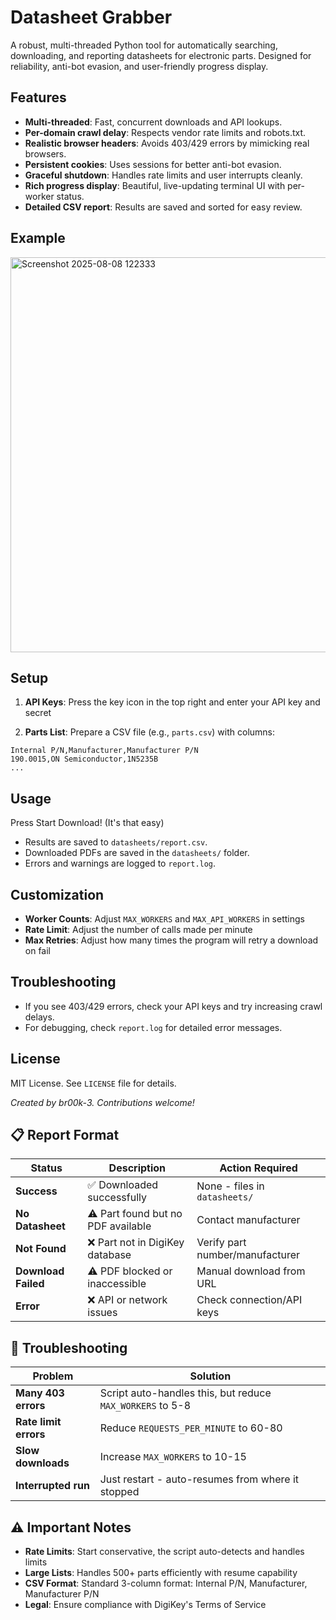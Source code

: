 # Datasheet Grabber

A robust, multi-threaded Python tool for automatically searching, downloading, and reporting datasheets for electronic parts. Designed for reliability, anti-bot evasion, and user-friendly progress display.

## Features

- **Multi-threaded**: Fast, concurrent downloads and API lookups.
- **Per-domain crawl delay**: Respects vendor rate limits and robots.txt.
- **Realistic browser headers**: Avoids 403/429 errors by mimicking real browsers.
- **Persistent cookies**: Uses sessions for better anti-bot evasion.
- **Graceful shutdown**: Handles rate limits and user interrupts cleanly.
- **Rich progress display**: Beautiful, live-updating terminal UI with per-worker status.
- **Detailed CSV report**: Results are saved and sorted for easy review.

## Example
<img width="902" height="632" alt="Screenshot 2025-08-08 122333" src="https://github.com/user-attachments/assets/994a968d-ce2e-460f-b0c1-c7d9c96f5c88" />

## Setup

1. **API Keys**: Press the key icon in the top right and enter your API key and secret



2. **Parts List**: Prepare a CSV file (e.g., `parts.csv`) with columns:

```
Internal P/N,Manufacturer,Manufacturer P/N
190.0015,ON Semiconductor,1N5235B
...
```

## Usage

Press Start Download! (It's that easy)

- Results are saved to `datasheets/report.csv`.
- Downloaded PDFs are saved in the `datasheets/` folder.
- Errors and warnings are logged to `report.log`.

## Customization

- **Worker Counts**: Adjust `MAX_WORKERS` and `MAX_API_WORKERS` in settings
- **Rate Limit**: Adjust the number of calls made per minute
- **Max Retries**: Adjust how many times the program will retry a download on fail
  
## Troubleshooting

- If you see 403/429 errors, check your API keys and try increasing crawl delays.
- For debugging, check `report.log` for detailed error messages.

## License

MIT License. See `LICENSE` file for details.


*Created by br00k-3. Contributions welcome!*

## 📋 Report Format

| Status | Description | Action Required |
|--------|-------------|-----------------|
| **Success** | ✅ Downloaded successfully | None - files in `datasheets/` |
| **No Datasheet** | ⚠️ Part found but no PDF available | Contact manufacturer |
| **Not Found** | ❌ Part not in DigiKey database | Verify part number/manufacturer |
| **Download Failed** | ⚠️ PDF blocked or inaccessible | Manual download from URL |
| **Error** | ❌ API or network issues | Check connection/API keys |

## 🔧 Troubleshooting

| Problem | Solution |
|---------|----------|
| **Many 403 errors** | Script auto-handles this, but reduce `MAX_WORKERS` to 5-8 |
| **Rate limit errors** | Reduce `REQUESTS_PER_MINUTE` to 60-80 |
| **Slow downloads** | Increase `MAX_WORKERS` to 10-15 |
| **Interrupted run** | Just restart - auto-resumes from where it stopped |

## ⚠️ Important Notes

- **Rate Limits**: Start conservative, the script auto-detects and handles limits
- **Large Lists**: Handles 500+ parts efficiently with resume capability
- **CSV Format**: Standard 3-column format: Internal P/N, Manufacturer, Manufacturer P/N
- **Legal**: Ensure compliance with DigiKey's Terms of Service
